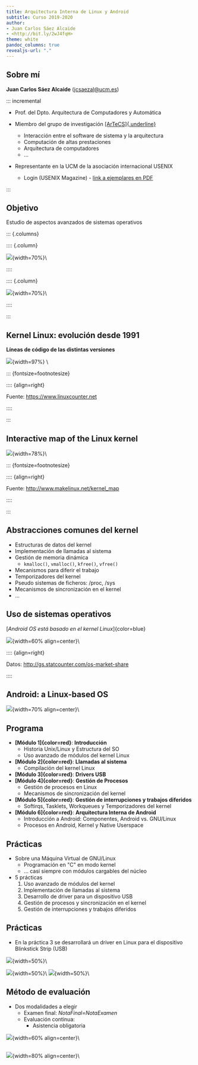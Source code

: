```yaml
---
title: Arquitectura Interna de Linux y Android
subtitle: Curso 2019-2020
author:
- Juan Carlos Sáez Alcaide
- <http://bit.ly/2wJ4fqH>
theme: white
pandoc_columns: true
revealjs-url: "."
---
```




## Sobre mí


**Juan Carlos Sáez Alcaide** (<jcsaezal@ucm.es>)


::: incremental 

* Prof. del Dpto. Arquitectura de Computadores y Automática 


* Miembro del grupo de investigación [[ArTeCS]{.underline}](https://artecs.dacya.ucm.es/) 
	- Interacción entre el software de sistema y la arquitectura
	- Computación de altas prestaciones 
	- Arquitectura de computadores
	- ...

* Representante en la UCM de la asociación internacional USENIX
	- Login (USENIX Magazine) - [link a ejemplares en PDF](https://drive.google.com/drive/folders/0B2SwhQV-zKm2YVJmck9vUDh5ZzA?usp=sharing)  


:::


<!-- NOTES
* Muy buenos días a todos.
	- Buenas, Soy Juan Carlos Sáez y vengo a presentaros la asignatura AILA	
* Esta presentación la tenéis accesible en esta URL: 
	- Os la comparto para que tengáis mis datos de contacto y tengáis acceso a algunos enlaces....
---
* Bueno aquí tenéis mi dirección de correo
* Sobre mí merece la pena comentar que soy
	- Prof...
	- También soy miembro del Grupo de...
		* Aquí os dejo indicadas algunas de las cosas en las que investigamos...
		*
	- Y por último comentar que soy el representante en la UCM de la ...
		- Sede en la Universidad de Berkely
		- Sobre esta asoc: lo que más os puede interesar es su revista LOGIN que tiene artículos técnicos sobre seguridad y sistemas muy potentes
			* Aquí os dejo el enlace para acceder a esta revista con cuenta UCM..
			* Os lo comparto porque muchos de estos artículos tienen relación con lo que se ve en la asignatura...
-->




## Objetivo

Estudio de aspectos avanzados de sistemas operativos

::: {.columns}

:::: {.column}

![](charts/tux-cool.jpg){width=70%}\  

:::: 

:::: {.column}

![](charts/android-logo.png){width=70%}\ 

:::: 

:::



<!-- NOTES

Objetivo, analisis/estudio de aspectos avanzados de SO mediante el estudio de 2 casos prácticos
	- kernel Linix
	- SO android
-->


## Kernel Linux: evolución desde 1991

**Líneas de código de las distintas versiones**

![](charts/lines-of-code.png){width=97%} \

::: {fontsize=footnotesize}

:::: {align=right}

Fuente: <https://www.linuxcounter.net>

::::

:::

<!-- NOTES
* La primera parte de la asignatura se centra en el estudio del kernel Linux, cuya complejidad no ha parado de crecer desde su creación en 1991
	- Como se muestra en esra figura el kernel que constaba inicialmente de unas decenas de miles de lineas de codigo a más de 20 millones en la actualidad
-->	


## Interactive map of the Linux kernel

![](charts/Linux_kernel_map.png){width=78%}\ 

::: {fontsize=footnotesize}

:::: {align=right}

Fuente: <http://www.makelinux.net/kernel_map>

::::

:::




<!-- NOTES
* Esta rápida evolución del kernel ha dado lugar a un monstruo que bien puede representarse mediante esta figura	
* Este diagrama recoge todos y cada uno de los subsistemas del kernel
	- Para cada subsistema (ZOOM), se muestran las estructuras y tipos de datos principales que se definen y usan
		- Así como una relación entre estos y los de otros susistemas...
* Bueno como curiosidad, comentar que en esta web de aquí tenéis accesible una versión interactiva de este diagrama
	- Donde no solo ZOOM sino que al hacer click en un tipo de datos nos lleva a la etiqueta correspondiente...
--
* Si alguien quiere contribuir a la comunidad de Linux creando parches y ser un verd. hacker del nucleo, no es una buena idea meterse a mirar el código directamente
	- Antes de nada es preciso conocer los aspectos o abstracciones comunes que están presentes en todos los subsistemas del núcleo 	
-->	


## Abstracciones comunes del kernel

* Estructuras de datos del kernel
* Implementación de llamadas al sistema
* Gestión de memoria dinámica
	- `kmalloc()`, `vmalloc()`, `kfree()`, `vfree()`
* Mecanismos para diferir el trabajo
* Temporizadores del kernel
* Pseudo sistemas de ficheros: /proc, /sys
* Mecanismos de sincronización en el kernel
* ...

<!-- NOTES
* Familiarizare con estas abstracciones comunes es el objetivo principal de las prácticas de la asignatura
* Aquí se recoge un listado de cosas que se usan por todo el kernel
	- Como ...
	- Por ejemplo, 2 mecanismos basicos de interacción con los 
		* IMpl... Pseudo sistemas de ficheros
	- Estructuras de datros genericas ...
	- BHW
* Al finalizar las prácticas, uno ya es capaz de dominar ... y puede afrontar más facilmente la labor de aprendizaje del kernel	
-->

## Uso de sistemas operativos 

[_Android OS está basado en el kernel Linux_]{color=blue}

![](charts/pie.png){width=60% align=center}\ 

:::: {align=right}

Datos: <http://gs.statcounter.com/os-market-share>

::::

<!-- NOTES
* Una pregunta que surge de forma natural en torno al kernel Linux, es cuánto se usa en el mundo?
* Atendiendo a los datos recogidos en el último año y teniendo en cuenta el tráfico web registrado, el kernel Linux se usa una barbaridad (Const. más del 40% del mercado mundial)
	- Pero sorprendentemente, el uso no viene de las dist. de Linux convencionales sino de usuarios de Android
	- Android, como me imagino que sabeis, es un SO basado en el kernel Linix
* Por lo tanto, el estudio del SO android es clave también..	
-->


## Android: a Linux-based OS

![](charts/diagram-hardcoded.png){width=70% align=center}\ 


<!-- NOTES
* La segunda parte de la asignatura está destinada al análisis de la arquitectura interna de ANdroid
	- En esta segunda parte veremos que Android es muy diferente a GNU Linux
	- Veremos de hecho las diferencias entre El kernel linux convencional y el que usa android, que tiene extensiones muy particulares
-->


## Programa

* **[Módulo 1]{color=red}**: **Introducción** 
	- Historia Unix/Linux y Estructura del SO
	- Uso avanzado de módulos del kernel Linux
* **[Módulo 2]{color=red}**: **Llamadas al sistema**
	- Compilación del kernel Linux
* **[Módulo 3]{color=red}**: **Drivers USB**
* **[Módulo 4]{color=red}**: **Gestión de Procesos**
	- Gestión de procesos en Linux
	- Mecanismos de sincronización del kernel
* **[Módulo 5]{color=red}**: **Gestión de interrupciones y trabajos diferidos**
	- Softirqs, Tasklets, Workqueues y Temporizadores del kernel 
* **[Módulo 6]{color=red}**: **Arquitectura Interna de Android**
	- Introducción a Android: Componentes, Android vs. GNU/Linux
	- Procesos en Android, Kernel y Native Userspace


<!-- NOTES
[PROGRAMA]
- El programa de AILA está estructurado en estos 6 módulos:
	- Esta información la tenéis en la ficha de la asignatura así que no me paro a detallarla
-->



## Prácticas 

* Sobre una Máquina Virtual de GNU/Linux
	- Programación en "C" en modo kernel
	-  ... casi siempre con módulos cargables del núcleo
* 5 prácticas
	1. Uso avanzado de módulos del kernel
	1. Implementación de llamadas al sistema 
	1. Desarrollo de driver para un dispositivo USB
	1. Gestión de procesos y sincronización en el kernel
	1. Gestión de interrupciones y trabajos diferidos


<!-- NOTES
[PASAR A PRACTICAS!!]
- Bueno hablemos ahora de las prácticas...
- Las prácticas de la asignatura serán sobre Linux
	*  [2 cosas: LAB y DESCARGA...] Para ello usareis una MV que hay instalada en el lab y que os podéis descargar
	* Esta máquina contiene una distribución Debian de 64 bits 
	* Para las prácticas se usará obligatoriamente el kernel linux v ….
		- Esta es una versión muy reciente del kernel (Finales de julio de este año) 
			* Se ha escogido esa version específica, porque esta se usa en muchas versiones de Android
				- Concretamente, en la MV de android que usaremos hay una versión del kernel similar
				- Está bien que manejeis
		- Es obligatorio usar este kernel
			* Las transparencias documentan exactamente las funciones del API de esta versión del kernel
- Bueno, concretamente habrá 5 prácticas, cuya temática teneis aquí disponible
	1. Módulos del kernel Linux
	2. Implementación de llamadas al sistema
	3. Procesos y Sincro
	4. Interrupciones y mecanismos para diferir el trabajo en Linux
-->

## Prácticas 

* En la práctica 3 se desarrollará un driver en Linux para el dispositivo Blinkstick Strip (USB)

![](charts/blinkstick-off.jpeg){width=50%}\ 

![](charts/blinkstick-connection.jpeg){width=50%}\ 
![](charts/blinkstick-on.jpeg){width=50%}\ 


<!--
[SKIP SI SOLOS]
* Es muy importante que gestionemos esto de los grupos cuanto antes
[COMMON]
* Este año en una de las prácticas vais a tener que desarrollar un driver para gestionar un dispositivo USB especial: Blinks 
	* Y para que lo toméis prestado con antelación tengo que dar permiso a uno de los dos miembros del grupo 
		- No hay suficientes BS para todos
		- Para eso es necesario
* Por cierto, este dispositivo USB con el que váis a tener que trabajar consta de unos 8 leds de colores que se pueden manipular de forma independiente
		- Como los leds son bastante potentes, ya os diré que colores no usar para que no os quedéis ciegos durante las prácticas (bueno es una exageracion... pero bueno ya ...)
	- La cuestion es que una parte de la P2 consiste en desarrollar un driver en Linux para este dispositivo USB
* En principio solo se puede hacer un préstamo por grupo, así que necesito saber ..	
* POR AHORA NO PODÉIS TOMARLO PRESTADO, pero ya os avisaré cuando podáis hacerlo
-->	


## Método de evaluación 

* Dos modalidades a elegir
	- Examen final:  *NotaFinal=NotaExamen*
	- Evaluación continua:
		- Asistencia obligatoria


![](charts/notas.png){width=60% align=center}\ 


<!-- NOTES
[EN EL CASO DE QUE EV CONTINUA!!!!]
- En el caso de que opteis por el método de evaluación continua que yo os recomiendo
	- aquí podéis ver como se calcula la nota final
	- En el cálculo hay tres factores
		1. La nota de las prácticas de la asignatura
		2. La nota de la práctica final que ahora contaré en qué consiste
		3. La nota de la presentación/Exposición
	- La nota prácticas tiene un peso ..
[ DEjar un hueco para que lo vean]
- Si hacéis las cuentas, efectivamente se puede aprobar haciendo solamente las prácticas
	- Eso sí, teneis que asistir a clase regularmente para cumplir req. de asistencia
	- Si alguna práctica la entregais tarde o funcionando medio bien podéis compensar haciendo la práctica …
- HASTA AQUÍ ALGUNA DUDA…
	- ...			
-->



## 

![](charts/questions2.jpg){width=80% align=center}\ 


